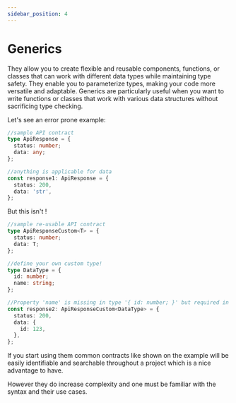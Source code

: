 ```yaml
---
sidebar_position: 4
---
```


# Generics

They allow you to create flexible and reusable components, functions, or classes that can work with different data types while maintaining type safety. They enable you to parameterize types, making your code more versatile and adaptable. Generics are particularly useful when you want to write functions or classes that work with various data structures without sacrificing type checking.

Let's see an error prone example:

```typescript
//sample API contract
type ApiResponse = {
  status: number;
  data: any;
};

//anything is applicable for data
const response1: ApiResponse = {
  status: 200,
  data: 'str',
};
```

But this isn't !

```typescript
//sample re-usable API contract
type ApiResponseCustom<T> = {
  status: number;
  data: T;
};

//define your own custom type!
type DataType = {
  id: number;
  name: string;
};

//Property 'name' is missing in type '{ id: number; }' but required in type 'DataType'.
const response2: ApiResponseCustom<DataType> = {
  status: 200,
  data: {
    id: 123,
  },
};
```

If you start using them common contracts like shown on the example will be easily identifiable and searchable throughout a project which is a nice advantage to have.

However they do increase complexity and one must be familiar with the syntax and their use cases.